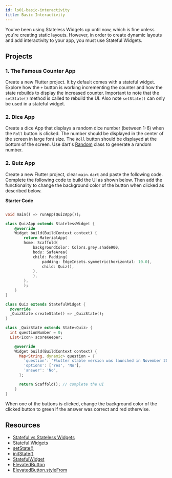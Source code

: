 ```yaml
---
id: ls01-basic-interactivity
title: Basic Interactivity
---
```


You've been using Stateless Widgets up until now, which is fine unless you're creating static layouts. However, in order to create dynamic layouts and add interactivity to your app, you must use Stateful Widgets.

## Projects

### 1. The Famous Counter App

Create a new Flutter project. It by default comes with a stateful widget. Explore how the `+` button is working incrementing the counter and how the state rebuilds to display the increased counter. Important to note that the `setState()` method is called to rebuild the UI. Also note `setState()` can only be used in a stateful widget.

### 2. Dice App

Create a dice App that displays a random dice number (between 1-6) when the `Roll` button is clicked. The number should be displayed in the center of the screen in large font size. The `Roll` button should be displayed at the bottom of the screen. Use dart's [Random](https://api.dart.dev/stable/2.10.4/dart-math/Random-class.html) class to generate a random number.

### 2. Quiz App

Create a new Flutter project, clear `main.dart` and paste the following code. Complete the following code to build the UI as shown below. Then add the functionality to change the background color of the button when clicked as described below.

**Starter Code**

```dart

void main() => runApp(QuizApp());

class QuizApp extends StatelessWidget {
    @override
    Widget build(BuildContext context) {
        return MaterialApp(
        home: Scaffold(
            backgroundColor: Colors.grey.shade900,
            body: SafeArea(
            child: Padding(
                padding: EdgeInsets.symmetric(horizontal: 10.0),
                child: Quiz(),
            ),
            ),
        ),
        );
    }
}

class Quiz extends StatefulWidget {
  @override
  _QuizState createState() => _QuizState();
}

class _QuizState extends State<Quiz> {
  int questionNumber = 0;
  List<Icon> scoreKeeper;

    @override
    Widget build(BuildContext context) {
      Map<String, dynamic> question = {
        'question': 'Flutter stable version was launched in November 2018',
        'options': ['Yes', 'No'],
        'answer': 'No',
      };

      return Scaffold(); // complete the UI
    }
}
```

When one of the buttons is clicked, change the background color of the clicked button to green if the answer was correct and red otherwise.

## Resources

- [Stateful vs Stateless Widgets](https://medium.com/flutter-community/flutter-stateful-vs-stateless-widgets-7f8a5e3d7b5b)
- [Stateful Widgets](https://flutter.dev/docs/development/ui/interactive#stateful-widgets)
- [setState()](https://api.flutter.dev/flutter/widgets/State/setState.html)
- [initState()](https://api.flutter.dev/flutter/widgets/State/initState.html)
- [StatefulWidget](https://api.flutter.dev/flutter/widgets/StatefulWidget-class.html)
- [ElevatedButton](https://api.flutter.dev/flutter/material/ElevatedButton-class.html)
- [ElevatedButton.styleFrom](https://api.flutter.dev/flutter/material/ElevatedButton/styleFrom.html)
